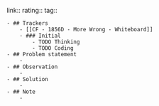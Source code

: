 link:: 
rating::
tag::

	- ## Trackers
		- [[CF - 1856D - More Wrong - Whiteboard]]
		- ### Initial
			- TODO Thinking
			- TODO Coding
	- ## Problem statement
		-
	- ## Observation
		-
	- ## Solution
		-
	- ## Note
		-